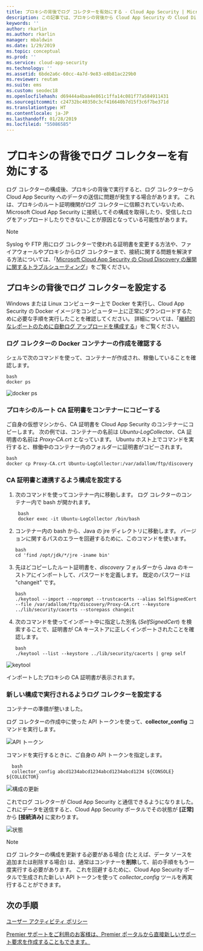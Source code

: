 ```yaml
---
title: プロキシの背後でログ コレクターを有効にする - Cloud App Security | Microsoft Docs
description: この記事では、プロキシの背後から Cloud App Security の Cloud Discovery ログ コレクターを有効にする方法について説明します。
keywords: ''
author: rkarlin
ms.author: rkarlin
manager: mbaldwin
ms.date: 1/29/2019
ms.topic: conceptual
ms.prod: ''
ms.service: cloud-app-security
ms.technology: ''
ms.assetid: 6bde2a6c-60cc-4a7d-9e83-e8b81ac229b0
ms.reviewer: reutam
ms.suite: ems
ms.custom: seodec18
ms.openlocfilehash: d69444a4baa4e861c1ffa14c081f77a584911431
ms.sourcegitcommit: c24732bc40350c3cf416640b7d15f3c6f7be371d
ms.translationtype: HT
ms.contentlocale: ja-JP
ms.lasthandoff: 01/28/2019
ms.locfileid: "55086585"
---
```

# <a name="enable-the-log-collector-behind-a-proxy"></a>プロキシの背後でログ コレクターを有効にする

ログ コレクターの構成後、プロキシの背後で実行すると、ログ コレクターから Cloud App Security へのデータの送信に問題が発生する場合があります。 これは、プロキシのルート証明機関がログ コレクターに信頼されていないため、Microsoft Cloud App Security に接続してその構成を取得したり、受信したログをアップロードしたりできないことが原因となっている可能性があります。

>[!NOTE] 
> Syslog や FTP 用にログ コレクターで使われる証明書を変更する方法や、ファイアウォールやプロキシからログ コレクターまで、接続に関する問題を解決する方法については、「[Microsoft Cloud App Security の Cloud Discovery の展開に関するトラブルシューティング](troubleshoot-docker.md)」をご覧ください。
>

## <a name="set-up-the-log-collector-behind-a-proxy"></a>プロキシの背後でログ コレクターを設定する

Windows または Linux コンピューター上で Docker を実行し、Cloud App Security の Docker イメージをコンピューター上に正常にダウンロードするために必要な手順を実行したことを確認してください。 詳細については、「[継続的なレポートのために自動ログ アップロードを構成する](discovery-docker.md)」をご覧ください。

### <a name="validate-docker-log-collector-container-creation"></a>ログ コレクターの Docker コンテナーの作成を確認する

シェルで次のコマンドを使って、コンテナーが作成され、稼働していることを確認します。

    bash
    docker ps


![docker ps](./media/docker-1.png "docker ps")

### <a name="copy-proxy-root-ca-certificate-to-the-container"></a>プロキシのルート CA 証明書をコンテナーにコピーする

ご自身の仮想マシンから、CA 証明書を Cloud App Security のコンテナーにコピーします。 次の例では、コンテナーの名前は *Ubuntu-LogCollector*、CA 証明書の名前は *Proxy-CA.crt* となっています。
Ubuntu ホスト上でコマンドを実行すると、稼働中のコンテナー内のフォルダーに証明書がコピーされます。

    bash
    docker cp Proxy-CA.crt Ubuntu-LogCollector:/var/adallom/ftp/discovery


### <a name="set-the-configuration-to-work-with-the-ca-certificate"></a>CA 証明書と連携するよう構成を設定する

1. 次のコマンドを使ってコンテナー内に移動します。 ログ コレクターのコンテナー内で bash が開かれます。

        bash
        docker exec -it Ubuntu-LogCollector /bin/bash

2. コンテナー内の bash から、Java の jre ディレクトリに移動します。 バージョンに関するパスのエラーを回避するために、このコマンドを使います。

       bash
       cd 'find /opt/jdk/*/jre -iname bin'

3. 先ほどコピーしたルート証明書を、*discovery* フォルダーから Java のキーストアにインポートして、パスワードを定義します。 既定のパスワードは "changeit" です。

       bash
       ./keytool --import --noprompt --trustcacerts --alias SelfSignedCert --file /var/adallom/ftp/discovery/Proxy-CA.crt --keystore ../lib/security/cacerts --storepass changeit


4. 次のコマンドを使ってインポート中に指定した別名 (*SelfSignedCert*) を検索することで、証明書が CA キーストアに正しくインポートされたことを確認します。

       bash
       ./keytool --list --keystore ../lib/security/cacerts | grep self


![keytool](./media/docker-2.png "keytool")

インポートしたプロキシの CA 証明書が表示されます。

### <a name="set-the-log-collector-to-run-with-the-new-configuration"></a>新しい構成で実行されるようログ コレクターを設定する

コンテナーの準備が整いました。 

ログ コレクターの作成中に使った API トークンを使って、**collector_config** コマンドを実行します。

![API トークン](./media/docker-3.png "API トークン")

コマンドを実行するときに、ご自身の API トークンを指定します。

      bash
      collector_config abcd1234abcd1234abcd1234abcd1234 ${CONSOLE} ${COLLECTOR}


![構成の更新](./media/docker-4.png "構成の更新")

これでログ コレクターが Cloud App Security と通信できるようになりました。 これにデータを送信すると、Cloud App Security ポータルでその状態が **[正常]** から **[接続済み]** に変わります。

![状態](./media/docker-5.png "状態")

>[!NOTE]
> ログ コレクターの構成を更新する必要がある場合 (たとえば、データ ソースを追加または削除する場合) は、通常はコンテナーを**削除**して、前の手順をもう一度実行する必要があります。 これを回避するために、Cloud App Security ポータルで生成された新しい API トークンを使って *collector_config* ツールを再実行することができます。



 
  
## <a name="next-steps"></a>次の手順 
[ユーザー アクティビティ ポリシー](user-activity-policies.md)   

[Premier サポートをご利用のお客様は、Premier ポータルから直接新しいサポート要求を作成することもできます。](https://premier.microsoft.com/)  
  
  